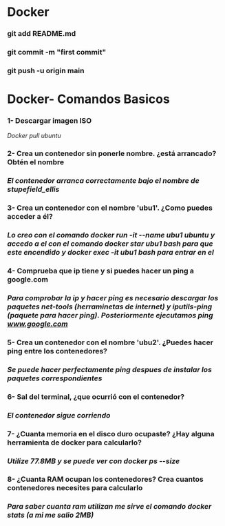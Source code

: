 # Docker
### git add README.md
### git commit -m "first commit"
### git push -u origin main

# Docker- Comandos Basicos
### **1- Descargar imagen ISO**
 *Docker pull ubuntu*
### **2- Crea un contenedor sin ponerle nombre. ¿está arrancado? Obtén el nombre**
### *El contenedor arranca correctamente bajo el nombre de stupefield_ellis*
### **3-  Crea un contenedor con el nombre 'ubu1'. ¿Como puedes acceder a él?**
### *Lo creo con el comando docker run -it --name ubu1 ubuntu y accedo a el con el comando docker star ubu1 bash para que este encendido y docker exec -it ubu1 bash para entrar en el*

### **4- Comprueba que ip tiene y si puedes hacer un ping a google.com**
### *Para comprobar la ip y hacer ping es necesario descargar los paquetes net-tools (herraminetas de internet) y iputils-ping (paquete para hacer ping). Posteriormente ejecutamos ping www.google.com*
### **5- Crea un contenedor con el nombre 'ubu2'. ¿Puedes hacer ping entre los contenedores?**
### *Se puede hacer perfectamente ping despues de instalar los paquetes correspondientes*
### **6- Sal del terminal, ¿que ocurrió con el contenedor?**
### *El contenedor sigue corriendo*
### **7- ¿Cuanta memoria en el disco duro ocupaste? ¿Hay alguna herramienta de docker para calcularlo?**
### *Utilize 77.8MB y se puede ver con docker ps --size*
### **8- ¿Cuanta RAM ocupan los contenedores? Crea cuantos contenedores necesites para calcularlo**

### *Para saber cuanta ram utilizan me sirve el comando docker stats (a mi me salio 2MB)*

